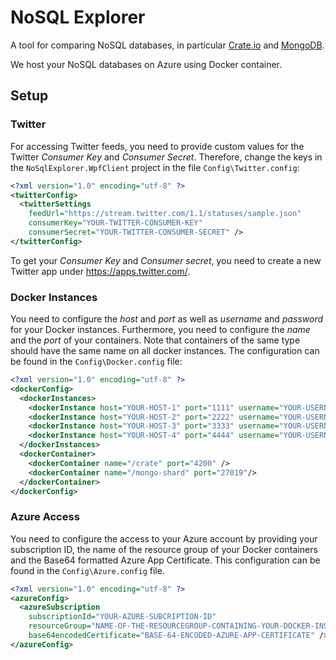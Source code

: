 # NoSQL Explorer

A tool for comparing NoSQL databases, in particular [Crate.io](https://crate.io/) and [MongoDB](https://www.mongodb.com/).

We host your NoSQL databases on Azure using Docker container.

## Setup

### Twitter

For accessing Twitter feeds, you need to provide custom values for the Twitter *Consumer Key* and *Consumer Secret*. Therefore, change the keys in the `NoSqlExplorer.WpfClient` project in the file `Config\Twitter.config`:

```xml
<?xml version="1.0" encoding="utf-8" ?>
<twitterConfig>
  <twitterSettings
	feedUrl="https://stream.twitter.com/1.1/statuses/sample.json"
    consumerKey="YOUR-TWITTER-CONSUMER-KEY"
    consumerSecret="YOUR-TWITTER-CONSUMER-SECRET" />
</twitterConfig>
```

To get your *Consumer Key* and *Consumer secret*, you need to create a new Twitter app under <https://apps.twitter.com/>.

### Docker Instances

You need to configure the *host* and *port* as well as *username* and *password* for your Docker instances.
Furthermore, you need to configure the *name* and the *port* of your containers.
Note that containers of the same type should have the same name on all docker instances.
The configuration can be found in the `Config\Docker.config` file:

```xml
<?xml version="1.0" encoding="utf-8" ?>
<dockerConfig>
  <dockerInstances>
    <dockerInstance host="YOUR-HOST-1" port="1111" username="YOUR-USERNAME" password="YOUR-PASSWORD" />
    <dockerInstance host="YOUR-HOST-2" port="2222" username="YOUR-USERNAME" password="YOUR-PASSWORD" />
    <dockerInstance host="YOUR-HOST-3" port="3333" username="YOUR-USERNAME" password="YOUR-PASSWORD" />
    <dockerInstance host="YOUR-HOST-4" port="4444" username="YOUR-USERNAME" password="YOUR-PASSWORD" />
  </dockerInstances>
  <dockerContainer>
    <dockerContainer name="/crate" port="4200" />
    <dockerContainer name="/mongo-shard" port="27019"/>
  </dockerContainer>
</dockerConfig>
```

### Azure Access

You need to configure the access to your Azure account by providing your subscription ID, the name of the resource group of your Docker containers and the Base64 formatted Azure App Certificate. This configuration can be found in the `Config\Azure.config` file.

```xml
<?xml version="1.0" encoding="utf-8" ?>
<azureConfig>
  <azureSubscription
    subscriptionId="YOUR-AZURE-SUBCRIPTION-ID"
    resourceGroup="NAME-OF-THE-RESOURCEGROUP-CONTAINING-YOUR-DOCKER-INSTANCES"
    base64encodedCertificate="BASE-64-ENCODED-AZURE-APP-CERTIFICATE" />
</azureConfig>
```